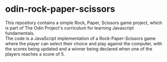 # odin-rock-paper-scissors

This repository contains a simple Rock, Paper, Scissors game project, which is part of The Odin Project's curriculum for learning Javascript fundamentals.  
The code is a JavaScript implementation of a Rock-Paper-Scissors game where the player can select their choice and play against the computer, with the scores being updated and a winner being declared when one of the players reaches a score of 5.
